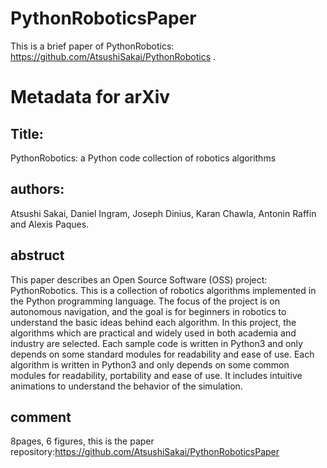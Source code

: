 # PythonRoboticsPaper
This is a brief paper of PythonRobotics: https://github.com/AtsushiSakai/PythonRobotics .


# Metadata for arXiv

## Title:
PythonRobotics: a Python code collection of robotics algorithms

## authors:
Atsushi Sakai, Daniel Ingram, Joseph Dinius, Karan Chawla, Antonin Raffin and Alexis Paques.

## abstruct 
This paper describes an Open Source Software (OSS) project: PythonRobotics. This is a collection of robotics algorithms implemented in the Python programming language. The focus of the project is on autonomous navigation, and the goal is for beginners in robotics to understand the basic ideas behind each algorithm. In this project, the algorithms which are practical and widely used in both academia and industry are selected. Each sample code is written in Python3 and only depends on some standard modules for readability and ease of use. Each algorithm is written in Python3 and only depends on some common modules for readability, portability and ease of use. It includes intuitive animations to understand the behavior of the simulation.

## comment
8pages, 6 figures, this is the paper repository:https://github.com/AtsushiSakai/PythonRoboticsPaper 

